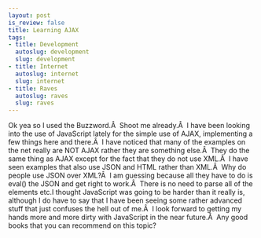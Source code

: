 ```yaml
--- 
layout: post
is_review: false
title: Learning AJAX
tags: 
- title: Development
  autoslug: development
  slug: development
- title: Internet
  autoslug: internet
  slug: internet
- title: Raves
  autoslug: raves
  slug: raves
---
```

Ok yea so I used the Buzzword.Â  Shoot me already.Â  I have been looking into the use of JavaScript lately for the simple use of AJAX, implementing a few things here and there.Â  I have noticed that many of the examples on the net really are NOT AJAX rather they are something else.Â  They do the same thing as AJAX except for the fact that they do not use XML.Â  I have seen examples that also use JSON and HTML rather than XML.Â  Why do people use JSON over XML?Â  I am guessing because all they have to do is eval() the JSON and get right to work.Â  There is no need to parse all of the elements etc.I thought JavaScript was going to be harder than it really is, although I do have to say that I have been seeing some rather advanced stuff that just confuses the hell out of me.Â  I look forward to getting my hands more and more dirty with JavaScript in the near future.Â  Any good books that you can recommend on this topic?
